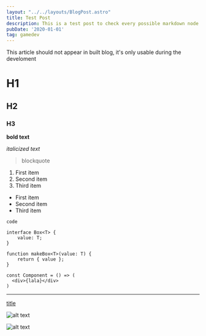 ```yaml
---
layout: "../../layouts/BlogPost.astro"
title: Test Post
description: This is a test post to check every possible markdown node
pubDate: '2020-01-01'
tag: gamedev
---
```


This article should not appear in built blog, it's only usable during the develoment

# H1

## H2

### H3

**bold text**

_italicized text_

> blockquote

1. First item
2. Second item
3. Third item

- First item
- Second item
- Third item

`code`

```tsx
interface Box<T> {
    value: T;
}

function makeBox<T>(value: T) {
    return { value };
}

const Component = () => (
  <div>{lala}</div>
)
```

---

[title](https://www.example.com)

![alt text](image.jpg)

![alt text](/images/bg-dark.jpg)
